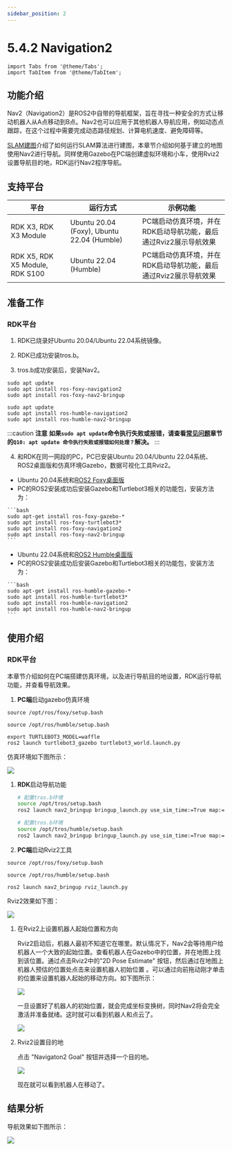 ```yaml
---
sidebar_position: 2
---
```


# 5.4.2 Navigation2

```mdx-code-block
import Tabs from '@theme/Tabs';
import TabItem from '@theme/TabItem';
```

## 功能介绍

Nav2（Navigation2）是ROS2中自带的导航框架，旨在寻找一种安全的方式让移动机器人从A点移动到B点。Nav2也可以应用于其他机器人导航应用，例如动态点跟踪，在这个过程中需要完成动态路径规划、计算电机速度、避免障碍等。

[SLAM建图](./slam)介绍了如何运行SLAM算法进行建图，本章节介绍如何基于建立的地图使用Nav2进行导航。同样使用Gazebo在PC端创建虚拟环境和小车，使用Rviz2设置导航目的地，RDK运行Nav2程序导航。


## 支持平台

| 平台    | 运行方式     | 示例功能                       |
| ------- | ------------ | ------------------------------ |
| RDK X3, RDK X3 Module | Ubuntu 20.04 (Foxy), Ubuntu 22.04 (Humble) | PC端启动仿真环境，并在RDK启动导航功能，最后通过Rviz2展示导航效果 |
| RDK X5, RDK X5 Module, RDK S100 | Ubuntu 22.04 (Humble) | PC端启动仿真环境，并在RDK启动导航功能，最后通过Rviz2展示导航效果 |

## 准备工作

### RDK平台

1. RDK已烧录好Ubuntu 20.04/Ubuntu 22.04系统镜像。

2. RDK已成功安装tros.b。

3. tros.b成功安装后，安装Nav2。

 <Tabs groupId="tros-distro">
 <TabItem value="foxy" label="Foxy">

   ```shell
   sudo apt update 
   sudo apt install ros-foxy-navigation2
   sudo apt install ros-foxy-nav2-bringup
   ```

 </TabItem>
 <TabItem value="humble" label="Humble">

   ```shell
   sudo apt update 
   sudo apt install ros-humble-navigation2
   sudo apt install ros-humble-nav2-bringup
   ```

 </TabItem>
 </Tabs>

:::caution **注意**
**如果`sudo apt update`命令执行失败或报错，请查看[常见问题](/docs/08_FAQ/03_applications_and_examples.md)章节的`Q10: apt update 命令执行失败或报错如何处理？`解决。**
:::

4. 和RDK在同一网段的PC，PC已安装Ubuntu 20.04/Ubuntu 22.04系统、ROS2桌面版和仿真环境Gazebo，数据可视化工具Rviz2。

 <Tabs groupId="tros-distro">
 <TabItem value="foxy" label="Foxy">

   - Ubuntu 20.04系统和[ROS2 Foxy桌面版](https://docs.ros.org/en/foxy/Installation/Ubuntu-Install-Debians.html)
   - PC的ROS2安装成功后安装Gazebo和Turtlebot3相关的功能包，安装方法为：

    ```bash
    sudo apt-get install ros-foxy-gazebo-*
    sudo apt install ros-foxy-turtlebot3*
    sudo apt install ros-foxy-navigation2
    sudo apt install ros-foxy-nav2-bringup
    ```

 </TabItem>
 <TabItem value="humble" label="Humble">

   - Ubuntu 22.04系统和[ROS2 Humble桌面版](https://docs.ros.org/en/humble/Installation/Ubuntu-Install-Debians.html)
   - PC的ROS2安装成功后安装Gazebo和Turtlebot3相关的功能包，安装方法为：

    ```bash
    sudo apt-get install ros-humble-gazebo-*
    sudo apt install ros-humble-turtlebot3*
    sudo apt install ros-humble-navigation2
    sudo apt install ros-humble-nav2-bringup
    ```

 </TabItem>
 </Tabs>

## 使用介绍

### RDK平台

本章节介绍如何在PC端搭建仿真环境，以及进行导航目的地设置，RDK运行导航功能，并查看导航效果。

1. **PC端**启动gazebo仿真环境

<Tabs groupId="tros-distro">
<TabItem value="foxy" label="Foxy">

   ```shell
   source /opt/ros/foxy/setup.bash
   ```

</TabItem>
<TabItem value="humble" label="Humble">

   ```shell
   source /opt/ros/humble/setup.bash
   ```

</TabItem>
</Tabs>

   ```shell
   export TURTLEBOT3_MODEL=waffle
   ros2 launch turtlebot3_gazebo turtlebot3_world.launch.py
   ```

   仿真环境如下图所示：

   ![](https://rdk-doc.oss-cn-beijing.aliyuncs.com/doc/img/05_Robot_development/04_apps/image/nav2/gazebo.png)

1. **RDK**启动导航功能

   <Tabs groupId="tros-distro">
   <TabItem value="foxy" label="Foxy">

   ```bash
   # 配置tros.b环境
   source /opt/tros/setup.bash
   ros2 launch nav2_bringup bringup_launch.py use_sim_time:=True map:=/opt/ros/foxy/share/nav2_bringup/maps/turtlebot3_world.yaml
   ```

   </TabItem>

   <TabItem value="humble" label="Humble">

   ```bash
   # 配置tros.b环境
   source /opt/tros/humble/setup.bash
   ros2 launch nav2_bringup bringup_launch.py use_sim_time:=True map:=/opt/ros/humble/share/nav2_bringup/maps/turtlebot3_world.yaml
   ```

   </TabItem>

   </Tabs>

2. **PC端**启动Rviz2工具

<Tabs groupId="tros-distro">
<TabItem value="foxy" label="Foxy">

   ```shell
   source /opt/ros/foxy/setup.bash
   ```

</TabItem>
<TabItem value="humble" label="Humble">

   ```shell
   source /opt/ros/humble/setup.bash
   ```

</TabItem>
</Tabs>

   ```shell
   ros2 launch nav2_bringup rviz_launch.py
   ```

   Rviz2效果如下图：

   ![](https://rdk-doc.oss-cn-beijing.aliyuncs.com/doc/img/05_Robot_development/04_apps/image/nav2/rviz.png)

1. 在Rviz2上设置机器人起始位置和方向

   Rviz2启动后，机器人最初不知道它在哪里。默认情况下，Nav2会等待用户给机器人一个大致的起始位置。查看机器人在Gazebo中的位置，并在地图上找到该位置。通过点击Rviz2中的"2D Pose Estimate" 按钮，然后通过在地图上机器人预估的位置处点击来设置机器人初始位置 。可以通过向前拖动刚才单击的位置来设置机器人起始的移动方向。如下图所示：

   ![](https://rdk-doc.oss-cn-beijing.aliyuncs.com/doc/img/05_Robot_development/04_apps/image/nav2/rviz_init.png)

   一旦设置好了机器人的初始位置，就会完成坐标变换树，同时Nav2将会完全激活并准备就绪。这时就可以看到机器人和点云了。

   ![](https://rdk-doc.oss-cn-beijing.aliyuncs.com/doc/img/05_Robot_development/04_apps/image/nav2/rviz_start.png)

2. Rviz2设置目的地

   点击 "Navigaton2 Goal" 按钮并选择一个目的地。

   ![](https://rdk-doc.oss-cn-beijing.aliyuncs.com/doc/img/05_Robot_development/04_apps/image/nav2/rviz_goal.png)

   现在就可以看到机器人在移动了。

## 结果分析

导航效果如下图所示：

![](https://rdk-doc.oss-cn-beijing.aliyuncs.com/doc/img/05_Robot_development/04_apps/image/nav2/rviz_nav2.gif)
